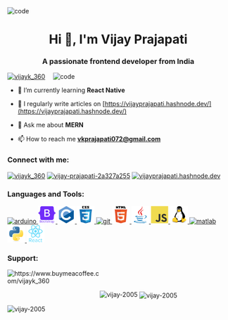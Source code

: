 <img src="https://camo.githubusercontent.com/2a52234dd72571aae8dc2beb17d1a26f9dd5ca5afe9a88e5737731c14af0cc16/68747470733a2f2f7777772e7072616d756b686469676974616c2e636f6d2f77702d636f6e74656e742f75706c6f6164732f323031382f30372f4e65772d504e432d416e696d617465642d42616e6e6572732e676966" alt="code">
<h1 align="center">Hi 👋, I'm Vijay Prajapati</h1>
<h3 align="center">A passionate frontend developer from India</h3>
<img align="right" width="400" src="https://raw.githubusercontent.com/gist/MedRedha/fd8e2481bde2610c96b9aafde543879c/raw/88624e8d31c4295973dcb7c900dacf0edc0a6d99/coding.gif" alt="code">


<p align="left"> <a href="https://twitter.com/vijayk_360" target="blank"><img src="https://img.shields.io/twitter/follow/vijayk_360?logo=twitter&style=for-the-badge" alt="vijayk_360" /></a> </p>

- 🌱 I’m currently learning **React Native**

- 📝 I regularly write articles on [https://vijayprajapati.hashnode.dev/](https://vijayprajapati.hashnode.dev/)

- 💬 Ask me about **MERN**

- 📫 How to reach me **vkprajapati072@gmail.com**

<h3 align="left">Connect with me:</h3>
<p align="left">
<a href="https://twitter.com/vijayk_360" target="blank"><img align="center" src="https://raw.githubusercontent.com/rahuldkjain/github-profile-readme-generator/master/src/images/icons/Social/twitter.svg" alt="vijayk_360" height="30" width="40" /></a>
<a href="https://linkedin.com/in/vijay-prajapati-2a327a255" target="blank"><img align="center" src="https://raw.githubusercontent.com/rahuldkjain/github-profile-readme-generator/master/src/images/icons/Social/linked-in-alt.svg" alt="vijay-prajapati-2a327a255" height="30" width="40" /></a>
<a href="https://hashnode.com/vijayprajapati.hashnode.dev" target="blank"><img align="center" src="https://raw.githubusercontent.com/rahuldkjain/github-profile-readme-generator/master/src/images/icons/Social/hashnode.svg" alt="vijayprajapati.hashnode.dev" height="30" width="40" /></a>
</p>

<h3 align="left">Languages and Tools:</h3>
<p align="left"> <a href="https://www.arduino.cc/" target="_blank" rel="noreferrer"> <img src="https://cdn.worldvectorlogo.com/logos/arduino-1.svg" alt="arduino" width="40" height="40"/> </a> <a href="https://getbootstrap.com" target="_blank" rel="noreferrer"> <img src="https://raw.githubusercontent.com/devicons/devicon/master/icons/bootstrap/bootstrap-plain-wordmark.svg" alt="bootstrap" width="40" height="40"/> </a> <a href="https://www.cprogramming.com/" target="_blank" rel="noreferrer"> <img src="https://raw.githubusercontent.com/devicons/devicon/master/icons/c/c-original.svg" alt="c" width="40" height="40"/> </a> <a href="https://www.w3schools.com/css/" target="_blank" rel="noreferrer"> <img src="https://raw.githubusercontent.com/devicons/devicon/master/icons/css3/css3-original-wordmark.svg" alt="css3" width="40" height="40"/> </a> <a href="https://git-scm.com/" target="_blank" rel="noreferrer"> <img src="https://www.vectorlogo.zone/logos/git-scm/git-scm-icon.svg" alt="git" width="40" height="40"/> </a> <a href="https://www.w3.org/html/" target="_blank" rel="noreferrer"> <img src="https://raw.githubusercontent.com/devicons/devicon/master/icons/html5/html5-original-wordmark.svg" alt="html5" width="40" height="40"/> </a> <a href="https://www.java.com" target="_blank" rel="noreferrer"> <img src="https://raw.githubusercontent.com/devicons/devicon/master/icons/java/java-original.svg" alt="java" width="40" height="40"/> </a> <a href="https://developer.mozilla.org/en-US/docs/Web/JavaScript" target="_blank" rel="noreferrer"> <img src="https://raw.githubusercontent.com/devicons/devicon/master/icons/javascript/javascript-original.svg" alt="javascript" width="40" height="40"/> </a> <a href="https://www.linux.org/" target="_blank" rel="noreferrer"> <img src="https://raw.githubusercontent.com/devicons/devicon/master/icons/linux/linux-original.svg" alt="linux" width="40" height="40"/> </a> <a href="https://www.mathworks.com/" target="_blank" rel="noreferrer"> <img src="https://upload.wikimedia.org/wikipedia/commons/2/21/Matlab_Logo.png" alt="matlab" width="40" height="40"/> </a> <a href="https://www.python.org" target="_blank" rel="noreferrer"> <img src="https://raw.githubusercontent.com/devicons/devicon/master/icons/python/python-original.svg" alt="python" width="40" height="40"/> </a> <a href="https://reactjs.org/" target="_blank" rel="noreferrer"> <img src="https://raw.githubusercontent.com/devicons/devicon/master/icons/react/react-original-wordmark.svg" alt="react" width="40" height="40"/> </a> </p>

<h3 align="left">Support:</h3>
<p><a href="https://www.buymeacoffee.com/https://www.buymeacoffee.com/vijayk_360"> <img align="left" src="https://cdn.buymeacoffee.com/buttons/v2/default-yellow.png" height="50" width="210" alt="https://www.buymeacoffee.com/vijayk_360" /></a></p><br><br>

<p><img align="left" src="https://github-readme-stats.vercel.app/api/top-langs?username=vijay-2005&show_icons=true&locale=en&layout=compact" alt="vijay-2005" /></p>

<p>&nbsp;<img align="center" src="https://github-readme-stats.vercel.app/api?username=vijay-2005&show_icons=true&locale=en" alt="vijay-2005" /></p>

<p><img align="left" src="https://github-readme-streak-stats.herokuapp.com/?user=vijay-2005&" alt="vijay-2005" /></p>
